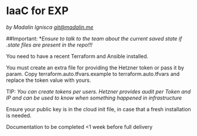 # IaaC for EXP
_by Madalin Ignisca <git@madalin.me>_

##Important:
**Ensure to talk to the team about the current saved state if *.*state* files are present in the repo!!!**

You need to have a recent Terraform and Ansible installed.

You must create an extra file for providing the Hetzner token or pass it by param.
Copy terraform.auto.tfvars.example to terraform.auto.tfvars and replace the token value with yours.

TIP: _You can create tokens per users. Hetzner provides audit per Token and IP and can be used to know when something happened in infrastructure_

Ensure your public key is in the cloud init file, in case that a fresh installation is needed.

Documentation to be completed <1 week before full delivery
